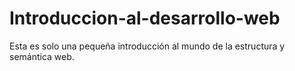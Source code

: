 # Introduccion-al-desarrollo-web
Esta es solo una pequeña introducción al mundo de la estructura y semántica web.
